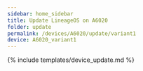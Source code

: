 ```yaml
---
sidebar: home_sidebar
title: Update LineageOS on A6020
folder: update
permalink: /devices/A6020/update/variant1
device: A6020_variant1
---
```

{% include templates/device_update.md %}
